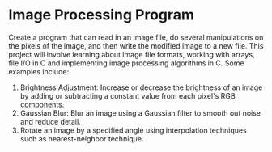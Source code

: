 # Image Processing Program

Create a program that can read in an image file, do several manipulations on the pixels of
the image, and then write the modified image to a new file. This project will involve
learning about image file formats, working with arrays, file I/O in C and implementing
image processing algorithms in C. Some examples include:
1. Brightness Adjustment: Increase or decrease the brightness of an image by adding
or subtracting a constant value from each pixel's RGB components.
2. Gaussian Blur: Blur an image using a Gaussian filter to smooth out noise and
reduce detail.
3. Rotate an image by a specified angle using interpolation techniques such as
nearest-neighbor technique.
